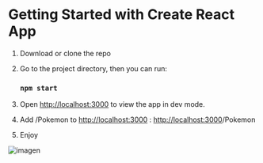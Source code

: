 # Getting Started with Create React App

1. Download or clone the repo

3. Go to the project directory, then you can run:

   ### `npm start`

3. Open [http://localhost:3000](http://localhost:3000) to view the app in dev mode.

4. Add /Pokemon to [http://localhost:3000](http://localhost:3000) : [http://localhost:3000](http://localhost:3000)/Pokemon 

4. Enjoy

![imagen](https://user-images.githubusercontent.com/44687875/211865057-a65b19ab-07af-4212-a1ec-9b929a9957a5.png)



